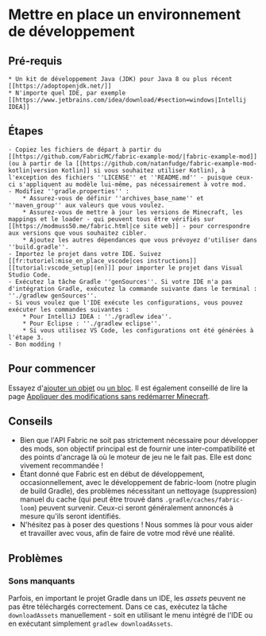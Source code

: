 # Mettre en place un environnement de développement

## Pré-requis

```
* Un kit de développement Java (JDK) pour Java 8 ou plus récent [[https://adoptopenjdk.net/]]
* N'importe quel IDE, par exemple [[https://www.jetbrains.com/idea/download/#section=windows|Intellij IDEA]]
```

## Étapes

```
- Copiez les fichiers de départ à partir du [[https://github.com/FabricMC/fabric-example-mod/|fabric-example-mod]] (ou à partir de la [[https://github.com/natanfudge/fabric-example-mod-kotlin|version Kotlin]] si vous souhaitez utiliser Kotlin), à l'exception des fichiers ''LICENSE'' et ''README.md'' - puisque ceux-ci s'appliquent au modèle lui-même, pas nécessairement à votre mod.
- Modifiez ''gradle.properties'' :
    * Assurez-vous de définir ''archives_base_name'' et ''maven_group'' aux valeurs que vous voulez.
    * Assurez-vous de mettre à jour les versions de Minecraft, les mappings et le loader - qui peuvent tous être vérifiés sur [[https://modmuss50.me/fabric.html|ce site web]] - pour correspondre aux versions que vous souhaitez cibler.
    * Ajoutez les autres dépendances que vous prévoyez d'utiliser dans ''build.gradle''.
- Importez le projet dans votre IDE. Suivez [[fr:tutoriel:mise_en_place_vscode|ces instructions]] [[tutorial:vscode_setup|(en)]] pour importer le projet dans Visual Studio Code.
- Exécutez la tâche Gradle ''genSources''. Si votre IDE n'a pas d'intégration Gradle, exécutez la commande suivante dans le terminal : ''./gradlew genSources''.
- Si vous voulez que l'IDE exécute les configurations, vous pouvez exécuter les commandes suivantes :
    * Pour IntelliJ IDEA : ''./gradlew idea''.
    * Pour Eclipse : ''./gradlew eclipse''.
    * Si vous utilisez VS Code, les configurations ont été générées à l'étape 3.
- Bon modding !
```

## Pour commencer

Essayez d'[ajouter un objet](.) ou [un
bloc](.). Il est également conseillé de lire la page
[Appliquer des modifications sans redémarrer
Minecraft](.).

## Conseils

- Bien que l'API Fabric ne soit pas strictement nécessaire pour
  développer des mods, son objectif principal est de fournir une
  inter-compatibilité et des points d'ancrage là où le moteur de jeu
  ne le fait pas. Elle est donc vivement recommandée \!
- Étant donné que Fabric est en début de développement,
  occasionnellement, avec le développement de fabric-loom (notre
  plugin de build Gradle), des problèmes nécessitant un nettoyage
  (suppression) manuel du cache (qui peut être trouvé dans
  `.gradle/caches/fabric-loom`) peuvent survenir. Ceux-ci seront
  généralement annoncés à mesure qu'ils seront identifiés.
- N'hésitez pas à poser des questions \! Nous sommes là pour vous
  aider et travailler avec vous, afin de faire de votre mod rêvé une
  réalité.

## Problèmes

### Sons manquants

Parfois, en important le projet Gradle dans un IDE, les *assets* peuvent
ne pas être téléchargés correctement. Dans ce cas, exécutez la tâche
`downloadAssets` manuellement - soit en utilisant le menu intégré de
l'IDE ou en exécutant simplement `gradlew downloadAssets`.
